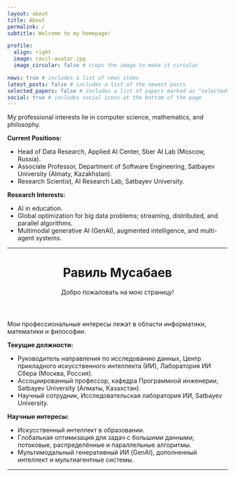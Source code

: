 ```yaml
---
layout: about
title: About
permalink: /
subtitle: Welcome to my homepage!

profile:
  align: right
  image: ravil-avatar.jpg
  image_circular: false # crops the image to make it circular

news: true # includes a list of news items
latest_posts: false # includes a list of the newest posts
selected_papers: false # includes a list of papers marked as "selected={true}"
social: true # includes social icons at the bottom of the page
---
```


My professional interests lie in computer science, mathematics, and philosophy.

**Current Positions:**

- Head of Data Research, Applied AI Center, Sber AI Lab (Moscow, Russia).
- Associate Professor, Department of Software Engineering, Satbayev University (Almaty, Kazakhstan).
- Research Scientist, AI Research Lab, Satbayev University.

**Research Interests:**

- AI in education.
- Global optimization for big data problems; streaming, distributed, and parallel algorithms.
- Multimodal generative AI (GenAI), augmented intelligence, and multi-agent systems.

---

<header class="post-header">
      <h1 class="post-title">
        <span class="font-weight-bold">Равиль</span> Мусабаев
      </h1>
      <p class="desc">Добро пожаловать на мою страницу!</p>
</header>

Мои профессиональные интересы лежат в области информатики, математики и философии.

**Текущие должности:**

- Руководитель направления по исследованию данных, Центр прикладного искусственного интеллекта (ИИ), Лаборатория ИИ Сбера (Москва, Россия).
- Ассоциированный профессор, кафедра Программной инженерии, Satbayev University (Алматы, Казахстан).
- Научный сотрудник, Исследовательская лаборатория ИИ, Satbayev University.

**Научные интересы:**

- Искусственный интеллект в образовании.
- Глобальная оптимизация для задач с большими данными; потоковые, распределённые и параллельные алгоритмы.
- Мультимодальный генеративный ИИ (GenAI), дополненный интеллект и мультиагентные системы.

---